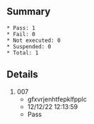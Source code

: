 ## Summary
	* Pass: 1
	* Fail: 0
	* Not executed: 0
	* Suspended: 0
	* Total: 1
## Details
1. 007
	* gfxvrjenhtfepklfpplc
	* 12/12/22 12:13:59
	* Pass
